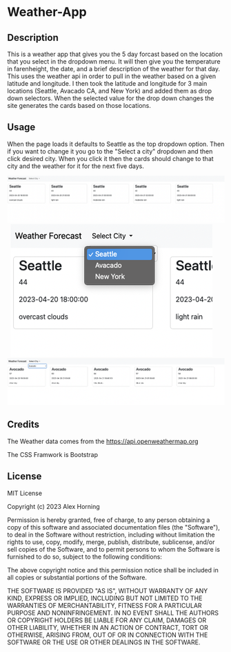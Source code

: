 # Weather-App

## Description

This is a weather app that gives you the 5 day forcast based on the location that you select in the dropdown menu. It will then give you the temperature in farenheight, the date, and a brief description of the weather for that day. This uses the weather api in order to pull in the weather based on a given latitude and longitude. I then took the latitude and longitude for 3 main locations (Seattle, Avacado CA, and New York) and added them as drop down selectors. When the selected value for the drop down changes the site generates the cards based on those locations.

## Usage

When the page loads it defaults to Seattle as the top dropdown option. Then if you want to change it you go to the "Select a city" dropdown and then click desired city. When you click it then the cards should change to that city and the weather for it for the next five days.

![a screenshot of the default opening screen](./Assets/Screenshot%202023-04-20%20at%209.41.32%20AM.png)
  ![a screenshot of the dropdown menu](./Assets/Screenshot%202023-04-20%20at%209.42.08%20AM.png)
  ![a screenshot of the page after a new city was selected](./Assets/Screenshot%202023-04-20%20at%209.42.19%20AM.png)

## Credits

The Weather data comes from the https://api.openweathermap.org

The CSS Framwork is Bootstrap

## License

MIT License

Copyright (c) 2023 Alex Horning

Permission is hereby granted, free of charge, to any person obtaining a copy of this software and associated documentation files (the "Software"), to deal in the Software without restriction, including without limitation the rights to use, copy, modify, merge, publish, distribute, sublicense, and/or sell copies of the Software, and to permit persons to whom the Software is furnished to do so, subject to the following conditions:

The above copyright notice and this permission notice shall be included in all copies or substantial portions of the Software.

THE SOFTWARE IS PROVIDED "AS IS", WITHOUT WARRANTY OF ANY KIND, EXPRESS OR IMPLIED, INCLUDING BUT NOT LIMITED TO THE WARRANTIES OF MERCHANTABILITY, FITNESS FOR A PARTICULAR PURPOSE AND NONINFRINGEMENT. IN NO EVENT SHALL THE AUTHORS OR COPYRIGHT HOLDERS BE LIABLE FOR ANY CLAIM, DAMAGES OR OTHER LIABILITY, WHETHER IN AN ACTION OF CONTRACT, TORT OR OTHERWISE, ARISING FROM, OUT OF OR IN CONNECTION WITH THE SOFTWARE OR THE USE OR OTHER DEALINGS IN THE SOFTWARE.
